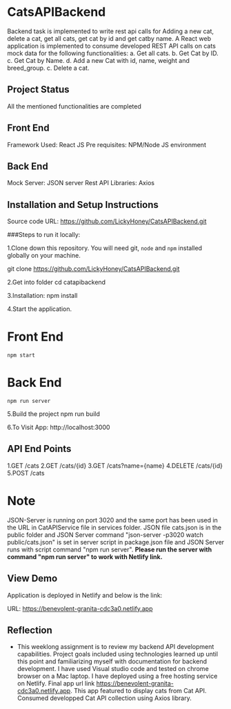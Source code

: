 # CatsAPIBackend

Backend task is implemented to write rest api calls for Adding a new cat, delete a cat, get all cats, get cat by id and get catby name.
A React web application is implemented to consume developed REST API calls on cats mock data for the following functionalities:
a. Get all cats.
b. Get Cat by ID.
c. Get Cat by Name.
d. Add a new Cat with id, name, weight and breed_group.
c. Delete a cat.

## Project Status

All the mentioned functionalities are completed

## Front End

Framework Used: React JS
Pre requisites: NPM/Node JS environment

## Back End

Mock Server: JSON server
Rest API Libraries: Axios

## Installation and Setup Instructions

Source code URL: https://github.com/LickyHoney/CatsAPIBackend.git

###Steps to run it locally:

1.Clone down this repository. You will need git, `node` and `npm` installed globally on your machine.

git clone https://github.com/LickyHoney/CatsAPIBackend.git

2.Get into folder
cd catapibackend

3.Installation:
npm install

4.Start the application.

# Front End

    npm start

# Back End

    npm run server

5.Build the project
npm run build

6.To Visit App:
http://localhost:3000

## API End Points

1.GET /cats
2.GET /cats/{id}
3.GET /cats?name={name}
4.DELETE /cats/{id}
5.POST /cats

# Note

JSON-Server is running on port 3020 and the same port has been used in the URL in CatAPIService file in services folder. JSON file cats.json is in the public folder and JSON Server command "json-server -p3020 watch public/cats.json" is set in server script in package.json file and JSON Server runs with script command "npm run server".
**Please run the server with command "npm run server" to work with Netlify link.**

## View Demo

Application is deployed in Netlify and below is the link:

URL: https://benevolent-granita-cdc3a0.netlify.app

## Reflection

- This weeklong assignment is to review my backend API development capabilities. Project goals included using technologies learned up until this point and familiarizing myself with documentation for backend development. I have used Visual studio code and tested on chrome browser on a Mac laptop. I have deployed using a free hosting service on Netlify. Final app url link https://benevolent-granita-cdc3a0.netlify.app. This app featured to display cats from Cat API. Consumed developped Cat API collection using Axios library.

